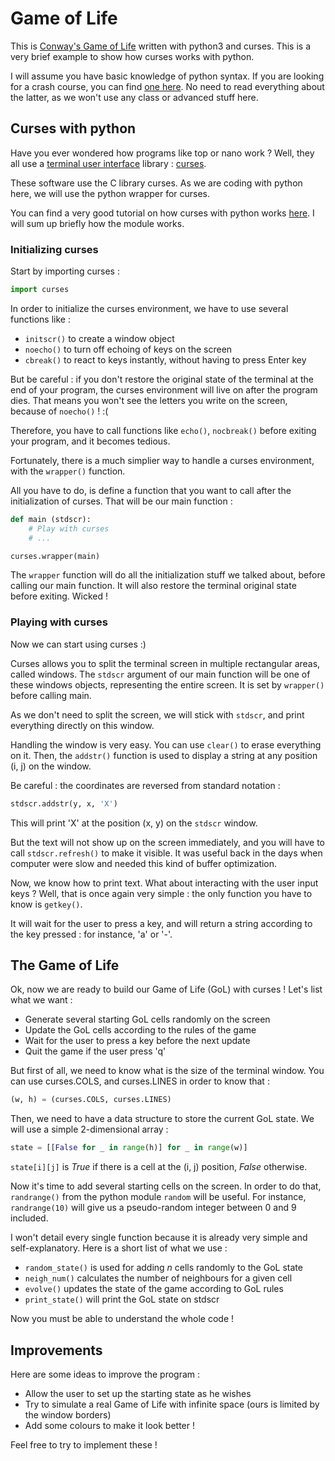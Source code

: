 # Game of Life

This is [Conway's Game of Life](https://en.wikipedia.org/wiki/Conway's_Game_of_Life) written with python3 and curses. This is a very brief example to show how curses works with python.

I will assume you have basic knowledge of python syntax. If you are looking for a crash course, you can find [one here](https://learnxinyminutes.com/docs/python3/). No need to read everything about the latter, as we won't use any class or advanced stuff here.

## Curses with python

Have you ever wondered how programs like top or nano work ? Well, they all use a [terminal user interface](https://en.wikipedia.org/wiki/Text-based_user_interface) library : [curses](https://en.wikipedia.org/wiki/Curses_(programming_library)). 

These software use the C library curses. As we are coding with python here, we will use the python wrapper for curses.

You can find a very good tutorial on how curses with python works [here](https://docs.python.org/3/howto/curses.html). I will sum up briefly how the module works.

### Initializing curses

Start by importing curses :

```python
import curses
```

In order to initialize the curses environment, we have to use several functions like :
* `initscr()` to create a window object
* `noecho()` to turn off echoing of keys on the screen
* `cbreak()` to react to keys instantly, without having to press Enter key

But be careful : if you don't restore the original state of the terminal at the end of your program, the curses environment will live on after the program dies. That means you won't see the letters you write on the screen, because of `noecho()` ! :(

Therefore, you have to call functions like `echo()`, `nocbreak()` before exiting your program, and it becomes tedious.

Fortunately, there is a much simplier way to handle a curses environment, with the `wrapper()` function.

All you have to do, is define a function that you want to call after the initialization of curses. That will be our main function :

```python
def main (stdscr):
	# Play with curses
	# ...

curses.wrapper(main)
```

The `wrapper` function will do all the initialization stuff we talked about, before calling our main function. It will also restore the terminal original state before exiting. Wicked !

### Playing with curses

Now we can start using curses :)

Curses allows you to split the terminal screen in multiple rectangular areas, called windows. The `stdscr` argument of our main function will be one of these windows objects, representing the entire screen. It is set by `wrapper()` before calling main.

As we don't need to split the screen, we will stick with `stdscr`, and print everything directly on this window.

Handling the window is very easy. You can use `clear()` to erase everything on it. Then, the `addstr()` function is used to display a string at any position (i, j) on the window.

Be careful : the coordinates are reversed from standard notation :

```python
stdscr.addstr(y, x, 'X')
```

This will print 'X' at the position (x, y) on the `stdscr` window.

But the text will not show up on the screen immediately, and you will have to call `stdscr.refresh()` to make it visible. It was useful back in the days when computer were slow and needed this kind of buffer optimization.

Now, we know how to print text. What about interacting with the user input keys ? Well, that is once again very simple : the only function you have to know is `getkey()`.

It will wait for the user to press a key, and will return a string according to the key pressed : for instance, 'a' or '-'.

## The Game of Life

Ok, now we are ready to build our Game of Life (GoL) with curses ! Let's list what we want :

* Generate several starting GoL cells randomly on the screen
* Update the GoL cells according to the rules of the game
* Wait for the user to press a key before the next update
* Quit the game if the user press 'q'

But first of all, we need to know what is the size of the terminal window. You can use curses.COLS, and curses.LINES in order to know that :

```python
(w, h) = (curses.COLS, curses.LINES)
```

Then, we need to have a data structure to store the current GoL state. We will use a simple 2-dimensional array : 

```python
state = [[False for _ in range(h)] for _ in range(w)]
```

`state[i][j]` is *True*  if there is a cell at the (i, j) position, *False* otherwise.

Now it's time to add several starting cells on the screen. In order to do that, `randrange()` from the python module `random` will be useful. For instance, `randrange(10)` will give us a pseudo-random integer between 0 and 9 included.

I won't detail every single function because it is already very simple and self-explanatory. Here is a short list of what we use :

* `random_state()` is used for adding *n* cells randomly to the GoL state
* `neigh_num()` calculates the number of neighbours for a given cell
* `evolve()` updates the state of the game according to GoL rules
* `print_state()` will print the GoL state on stdscr

Now you must be able to understand the whole code !

## Improvements

Here are some ideas to improve the program :

* Allow the user to set up the starting state as he wishes
* Try to simulate a real Game of Life with infinite space (ours is limited by the window borders)
* Add some colours to make it look better !

Feel free to try to implement these !
